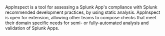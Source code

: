 AppInspect is a tool for assessing a Splunk App's 
 compliance with Splunk recommended development practices,
 by using static analysis. AppInspect is open for
 extension, allowing other teams to compose checks that
 meet their domain specific needs for semi- or
 fully-automated analysis and validation of Splunk Apps.